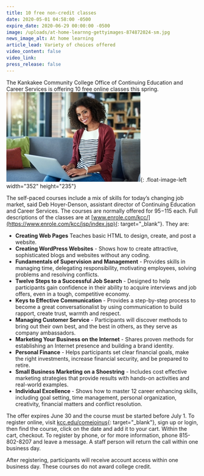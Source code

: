 ```yaml
---
title: 10 free non-credit classes
date: 2020-05-01 04:58:00 -0500
expire_date: 2020-06-29 00:00:00 -0500
image: /uploads/at-home-learnng-gettyimages-874872024-sm.jpg
news_image_alt: At home learning
article_lead: Variety of choices offered
video_content: false
video_link:
press_release: false
---
```


The Kankakee Community College Office of Continuing Education and Career Services is offering 10 free online classes this spring.<br>![](/uploads/gettyimages-1079725508-sm.jpg){: .float-image-left width="352" height="235"}&nbsp;

The self-paced courses include a mix of skills for today’s changing job market, said Deb Hoyer-Denson, assistant director of Continuing Education and Career Services. The courses are normally offered for $95-$115 each. Full descriptions of the classes are at [www.enrole.com/kcc/](https://www.enrole.com/kcc/jsp/index.jsp){: target="_blank"}. They are:&nbsp;

* **Creating Web Pages** Teaches basic HTML to design, create, and post a website.
* **Creating WordPress Websites** - Shows how to create attractive, sophisticated blogs and websites without any coding.
* **Fundamentals of Supervision and Management** - Provides skills in managing time, delegating responsibility, motivating employees, solving problems and resolving conflicts.
* **Twelve Steps to a Successful Job Search** - Designed to help participants gain confidence in their ability to acquire interviews and job offers, even in a tough, competitive economy.&nbsp;
* **Keys to Effective Communication** - Provides a step-by-step process to become a great conversationalist by using communication to build rapport, create trust, warmth and respect.&nbsp;
* **Managing Customer Service** - Participants will discover methods to bring out their own best, and the best in others, as they serve as company ambassadors.&nbsp;
* **Marketing Your Business on the Internet** - Shares proven methods for establishing an Internet presence and building a brand identity.
* **Personal Finance** - Helps participants set clear financial goals, make the right investments, increase financial security, and be prepared to retire.
* **Small Business Marketing on a Shoestring** - Includes cost effective marketing strategies that provide results with hands-on activities and real-world examples.&nbsp;
* **Individual Excellence&nbsp;**\- Shows how to master 12 career enhancing skills, including goal setting, time management, personal organization, creativity, financial matters and conflict resolution.&nbsp;

The offer expires June 30 and the course must be started before July 1. To register online, visit [kcc.edu/comejoinus](http://www.kcc.edu/comejoinus){: target="_blank"}, sign up or login, then find the course, click on the date and add it to your cart. Within the cart, checkout. To register by phone, or for more information, phone 815-802-8207 and leave a message. A staff person will return the call within one business day.

After registering, participants will receive account access within one business day. These courses do not award college credit.<br>&nbsp;